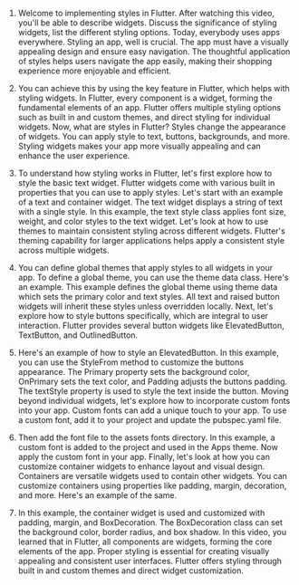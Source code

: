 1. Welcome to implementing styles in Flutter. After watching this video, you'll be able to describe widgets. Discuss the significance of styling widgets, list the different styling options. Today, everybody uses apps everywhere. Styling an app, well is crucial. The app must have a visually appealing design and ensure easy navigation. The thoughtful application of styles helps users navigate the app easily, making their shopping experience more enjoyable and efficient. 


2. You can achieve this by using the key feature in Flutter, which helps with styling widgets. In Flutter, every component is a widget, forming the fundamental elements of an app. Flutter offers multiple styling options such as built in and custom themes, and direct styling for individual widgets. Now, what are styles in Flutter? Styles change the appearance of widgets. You can apply style to text, buttons, backgrounds, and more. Styling widgets makes your app more visually appealing and can enhance the user experience. 


3. To understand how styling works in Flutter, let's first explore how to style the basic text widget. Flutter widgets come with various built in properties that you can use to apply styles. Let's start with an example of a text and container widget. The text widget displays a string of text with a single style. In this example, the text style class applies font size, weight, and color styles to the text widget. Let's look at how to use themes to maintain consistent styling across different widgets. Flutter's theming capability for larger applications helps apply a consistent style across multiple widgets. 


4. You can define global themes that apply styles to all widgets in your app. To define a global theme, you can use the theme data class. Here's an example. This example defines the global theme using theme data which sets the primary color and text styles. All text and raised button widgets will inherit these styles unless overridden locally. Next, let's explore how to style buttons specifically, which are integral to user interaction. Flutter provides several button widgets like ElevatedButton, TextButton, and OutlinedButton. 


5. Here's an example of how to style an ElevatedButton. In this example, you can use the StyleFrom method to customize the buttons appearance. The Primary property sets the background color, OnPrimary sets the text color, and Padding adjusts the buttons padding. The textStyle property is used to style the text inside the button. Moving beyond individual widgets, let's explore how to incorporate custom fonts into your app. Custom fonts can add a unique touch to your app. To use a custom font, add it to your project and update the pubspec.yaml file. 


6. Then add the font file to the assets fonts directory. In this example, a custom font is added to the project and used in the Apps theme. Now apply the custom font in your app. Finally, let's look at how you can customize container widgets to enhance layout and visual design. Containers are versatile widgets used to contain other widgets. You can customize containers using properties like padding, margin, decoration, and more. Here's an example of the same. 


7. In this example, the container widget is used and customized with padding, margin, and BoxDecoration. The BoxDecoration class can set the background color, border radius, and box shadow. In this video, you learned that in Flutter, all components are widgets, forming the core elements of the app. Proper styling is essential for creating visually appealing and consistent user interfaces. Flutter offers styling through built in and custom themes and direct widget customization.